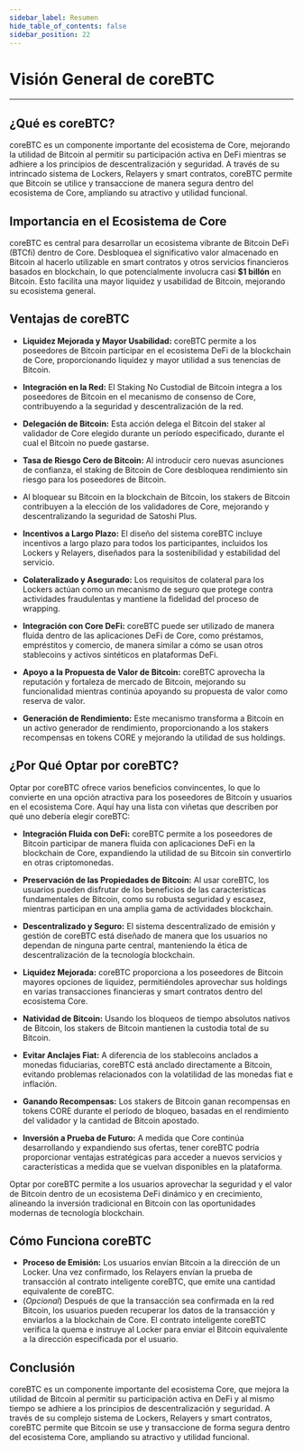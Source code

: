 ```yaml
---
sidebar_label: Resumen
hide_table_of_contents: false
sidebar_position: 22
---
```


# Visión General de coreBTC

---

## ¿Qué es coreBTC?

coreBTC es un componente importante del ecosistema de Core, mejorando la utilidad de Bitcoin al permitir su participación activa en DeFi mientras se adhiere a los principios de descentralización y seguridad. A través de su intrincado sistema de Lockers, Relayers y smart contratos, coreBTC permite que Bitcoin se utilice y transaccione de manera segura dentro del ecosistema de Core, ampliando su atractivo y utilidad funcional.

## Importancia en el Ecosistema de Core

coreBTC es central para desarrollar un ecosistema vibrante de Bitcoin DeFi (BTCfi) dentro de Core. Desbloquea el significativo valor almacenado en Bitcoin al hacerlo utilizable en smart contratos y otros servicios financieros basados en blockchain, lo que potencialmente involucra casi **$1 billón** en Bitcoin. Esto facilita una mayor liquidez y usabilidad de Bitcoin, mejorando su ecosistema general.

## Ventajas de coreBTC

- **Liquidez Mejorada y Mayor Usabilidad:** coreBTC permite a los poseedores de Bitcoin participar en el ecosistema DeFi de la blockchain de Core, proporcionando liquidez y mayor utilidad a sus tenencias de Bitcoin.

- **Integración en la Red:** El Staking No Custodial de Bitcoin integra a los poseedores de Bitcoin en el mecanismo de consenso de Core, contribuyendo a la seguridad y descentralización de la red.

- **Delegación de Bitcoin:** Esta acción delega el Bitcoin del staker al validador de Core elegido durante un período especificado, durante el cual el Bitcoin no puede gastarse.

- **Tasa de Riesgo Cero de Bitcoin:** Al introducir cero nuevas asunciones de confianza, el staking de Bitcoin de Core desbloquea rendimiento sin riesgo para los poseedores de Bitcoin.

- Al bloquear su Bitcoin en la blockchain de Bitcoin, los stakers de Bitcoin contribuyen a la elección de los validadores de Core, mejorando y descentralizando la seguridad de Satoshi Plus.

- **Incentivos a Largo Plazo:** El diseño del sistema coreBTC incluye incentivos a largo plazo para todos los participantes, incluidos los Lockers y Relayers, diseñados para la sostenibilidad y estabilidad del servicio.

- **Colateralizado y Asegurado:** Los requisitos de colateral para los Lockers actúan como un mecanismo de seguro que protege contra actividades fraudulentas y mantiene la fidelidad del proceso de wrapping.

- **Integración con Core DeFi:** coreBTC puede ser utilizado de manera fluida dentro de las aplicaciones DeFi de Core, como préstamos, empréstitos y comercio, de manera similar a cómo se usan otros stablecoins y activos sintéticos en plataformas DeFi.

- **Apoyo a la Propuesta de Valor de Bitcoin:** coreBTC aprovecha la reputación y fortaleza de mercado de Bitcoin, mejorando su funcionalidad mientras continúa apoyando su propuesta de valor como reserva de valor.

- **Generación de Rendimiento:** Este mecanismo transforma a Bitcoin en un activo generador de rendimiento, proporcionando a los stakers recompensas en tokens CORE y mejorando la utilidad de sus holdings.

## ¿Por Qué Optar por coreBTC?

Optar por coreBTC ofrece varios beneficios convincentes, lo que lo convierte en una opción atractiva para los poseedores de Bitcoin y usuarios en el ecosistema Core. Aquí hay una lista con viñetas que describen por qué uno debería elegir coreBTC:

- **Integración Fluida con DeFi:** coreBTC permite a los poseedores de Bitcoin participar de manera fluida con aplicaciones DeFi en la blockchain de Core, expandiendo la utilidad de su Bitcoin sin convertirlo en otras criptomonedas.

- **Preservación de las Propiedades de Bitcoin:** Al usar coreBTC, los usuarios pueden disfrutar de los beneficios de las características fundamentales de Bitcoin, como su robusta seguridad y escasez, mientras participan en una amplia gama de actividades blockchain.

- **Descentralizado y Seguro:** El sistema descentralizado de emisión y gestión de coreBTC está diseñado de manera que los usuarios no dependan de ninguna parte central, manteniendo la ética de descentralización de la tecnología blockchain.

- **Liquidez Mejorada:** coreBTC proporciona a los poseedores de Bitcoin mayores opciones de liquidez, permitiéndoles aprovechar sus holdings en varias transacciones financieras y smart contratos dentro del ecosistema Core.

- **Natividad de Bitcoin:** Usando los bloqueos de tiempo absolutos nativos de Bitcoin, los stakers de Bitcoin mantienen la custodia total de su Bitcoin.

- **Evitar Anclajes Fiat:** A diferencia de los stablecoins anclados a monedas fiduciarias, coreBTC está anclado directamente a Bitcoin, evitando problemas relacionados con la volatilidad de las monedas fiat e inflación.

- **Ganando Recompensas:** Los stakers de Bitcoin ganan recompensas en tokens CORE durante el período de bloqueo, basadas en el rendimiento del validador y la cantidad de Bitcoin apostado.

- **Inversión a Prueba de Futuro:** A medida que Core continúa desarrollando y expandiendo sus ofertas, tener coreBTC podría proporcionar ventajas estratégicas para acceder a nuevos servicios y características a medida que se vuelvan disponibles en la plataforma.

Optar por coreBTC permite a los usuarios aprovechar la seguridad y el valor de Bitcoin dentro de un ecosistema DeFi dinámico y en crecimiento, alineando la inversión tradicional en Bitcoin con las oportunidades modernas de tecnología blockchain.

## Cómo Funciona coreBTC

- **Proceso de Emisión:** Los usuarios envían Bitcoin a la dirección de un Locker. Una vez confirmado, los Relayers envían la prueba de transacción al contrato inteligente coreBTC, que emite una cantidad equivalente de coreBTC.
- (_Opcional_) Después de que la transacción sea confirmada en la red Bitcoin, los usuarios pueden recuperar los datos de la transacción y enviarlos a la blockchain de Core. El contrato inteligente coreBTC verifica la quema e instruye al Locker para enviar el Bitcoin equivalente a la dirección especificada por el usuario.

## Conclusión

coreBTC es un componente importante del ecosistema Core, que mejora la utilidad de Bitcoin al permitir su participación activa en DeFi y al mismo tiempo se adhiere a los principios de descentralización y seguridad. A través de su complejo sistema de Lockers, Relayers y smart contratos, coreBTC permite que Bitcoin se use y transaccione de forma segura dentro del ecosistema Core, ampliando su atractivo y utilidad funcional.
